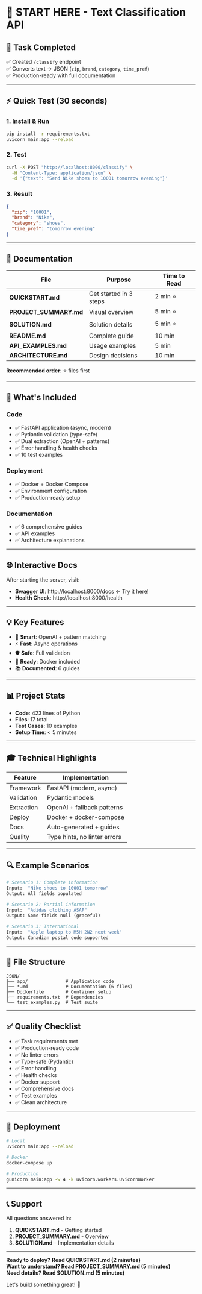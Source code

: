 # 🚀 START HERE - Text Classification API

## 📝 Task Completed
✅ Created `/classify` endpoint  
✅ Converts text → JSON (`zip`, `brand`, `category`, `time_pref`)  
✅ Production-ready with full documentation  

---

## ⚡ Quick Test (30 seconds)

### 1. Install & Run
```bash
pip install -r requirements.txt
uvicorn main:app --reload
```

### 2. Test
```bash
curl -X POST "http://localhost:8000/classify" \
  -H "Content-Type: application/json" \
  -d '{"text": "Send Nike shoes to 10001 tomorrow evening"}'
```

### 3. Result
```json
{
  "zip": "10001",
  "brand": "Nike",
  "category": "shoes",
  "time_pref": "tomorrow evening"
}
```

---

## 📖 Documentation

| File | Purpose | Time to Read |
|------|---------|--------------|
| **QUICKSTART.md** | Get started in 3 steps | 2 min ⭐ |
| **PROJECT_SUMMARY.md** | Visual overview | 5 min ⭐ |
| **SOLUTION.md** | Solution details | 5 min ⭐ |
| **README.md** | Complete guide | 10 min |
| **API_EXAMPLES.md** | Usage examples | 5 min |
| **ARCHITECTURE.md** | Design decisions | 10 min |

**Recommended order**: ⭐ files first

---

## 🎯 What's Included

### Code
- ✅ FastAPI application (async, modern)
- ✅ Pydantic validation (type-safe)
- ✅ Dual extraction (OpenAI + patterns)
- ✅ Error handling & health checks
- ✅ 10 test examples

### Deployment
- ✅ Docker + Docker Compose
- ✅ Environment configuration
- ✅ Production-ready setup

### Documentation
- ✅ 6 comprehensive guides
- ✅ API examples
- ✅ Architecture explanations

---

## 🌐 Interactive Docs

After starting the server, visit:
- **Swagger UI**: http://localhost:8000/docs ← Try it here!
- **Health Check**: http://localhost:8000/health

---

## 💡 Key Features

- 🧠 **Smart**: OpenAI + pattern matching
- ⚡ **Fast**: Async operations
- 🛡️ **Safe**: Full validation
- 🐳 **Ready**: Docker included
- 📚 **Documented**: 6 guides

---

## 📊 Project Stats

- **Code**: 423 lines of Python
- **Files**: 17 total
- **Test Cases**: 10 examples
- **Setup Time**: < 5 minutes

---

## 🎓 Technical Highlights

| Feature | Implementation |
|---------|----------------|
| Framework | FastAPI (modern, async) |
| Validation | Pydantic models |
| Extraction | OpenAI + fallback patterns |
| Deploy | Docker + docker-compose |
| Docs | Auto-generated + guides |
| Quality | Type hints, no linter errors |

---

## 🔍 Example Scenarios

```python
# Scenario 1: Complete information
Input:  "Nike shoes to 10001 tomorrow"
Output: All fields populated

# Scenario 2: Partial information  
Input:  "Adidas clothing ASAP"
Output: Some fields null (graceful)

# Scenario 3: International
Input:  "Apple laptop to M5H 2N2 next week"
Output: Canadian postal code supported
```

---

## 📁 File Structure

```
JSON/
├── app/              # Application code
├── *.md              # Documentation (6 files)
├── Dockerfile        # Container setup
├── requirements.txt  # Dependencies
└── test_examples.py  # Test suite
```

---

## ✅ Quality Checklist

- ✅ Task requirements met
- ✅ Production-ready code
- ✅ No linter errors
- ✅ Type-safe (Pydantic)
- ✅ Error handling
- ✅ Health checks
- ✅ Docker support
- ✅ Comprehensive docs
- ✅ Test examples
- ✅ Clean architecture

---

## 🚀 Deployment

```bash
# Local
uvicorn main:app --reload

# Docker
docker-compose up

# Production
gunicorn main:app -w 4 -k uvicorn.workers.UvicornWorker
```

---

## 📞 Support

All questions answered in:
1. **QUICKSTART.md** - Getting started
2. **PROJECT_SUMMARY.md** - Overview
3. **SOLUTION.md** - Implementation details

---

**Ready to deploy? Read QUICKSTART.md (2 minutes)**  
**Want to understand? Read PROJECT_SUMMARY.md (5 minutes)**  
**Need details? Read SOLUTION.md (5 minutes)**

Let's build something great! 🎉

